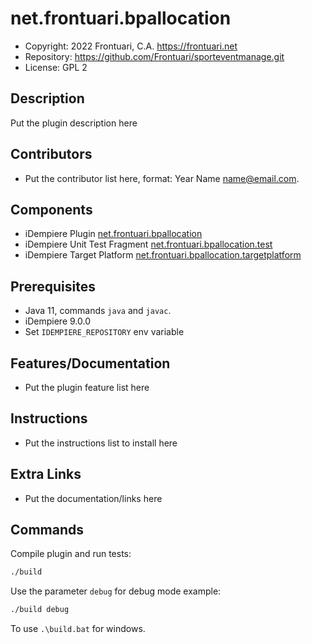 # net.frontuari.bpallocation

- Copyright: 2022 Frontuari, C.A. <https://frontuari.net>
- Repository: https://github.com/Frontuari/sporteventmanage.git
- License: GPL 2

## Description

Put the plugin description here

## Contributors

- Put the contributor list here, format: Year Name <name@email.com>.

## Components

- iDempiere Plugin [net.frontuari.bpallocation](net.frontuari.bpallocation)
- iDempiere Unit Test Fragment [net.frontuari.bpallocation.test](net.frontuari.bpallocation.test)
- iDempiere Target Platform [net.frontuari.bpallocation.targetplatform](net.frontuari.bpallocation.targetplatform)

## Prerequisites

- Java 11, commands `java` and `javac`.
- iDempiere 9.0.0
- Set `IDEMPIERE_REPOSITORY` env variable

## Features/Documentation

- Put the plugin feature list here

## Instructions

- Put the instructions list to install here

## Extra Links

- Put the documentation/links here

## Commands

Compile plugin and run tests:

```bash
./build
```

Use the parameter `debug` for debug mode example:

```bash
./build debug
```

To use `.\build.bat` for windows.
